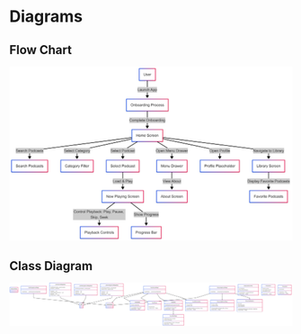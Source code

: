 # Diagrams

## Flow Chart
![Flow Chart](assets/diagrams/Flowchart.png)

  
## Class Diagram
![Class Diagram](assets/diagrams/classDiagram.png)
